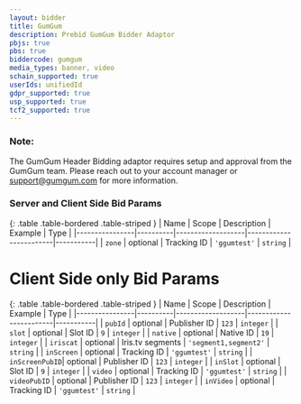 ```yaml
---
layout: bidder
title: GumGum
description: Prebid GumGum Bidder Adaptor
pbjs: true
pbs: true
biddercode: gumgum
media_types: banner, video
schain_supported: true
userIds: unifiedId
gdpr_supported: true
usp_supported: true
tcf2_supported: true
---
```


### Note:

The GumGum Header Bidding adaptor requires setup and approval from the GumGum
team. Please reach out to your account manager or <support@gumgum.com> for more
information.

### Server and Client Side Bid Params

{: .table .table-bordered .table-striped }
| Name           | Scope    | Description       | Example                | Type      |
|----------------|----------|-------------------|------------------------|-----------|
| `zone`         | optional | Tracking ID       | `'ggumtest'`           | `string`  |

# Client Side only Bid Params

{: .table .table-bordered .table-striped }
| Name           | Scope    | Description       | Example                | Type      |
|----------------|----------|-------------------|------------------------|-----------|
| `pubId`        | optional | Publisher ID      | `123`                  | `integer` |
| `slot`         | optional | Slot ID           | `9`                    | `integer` |
| `native`       | optional | Native ID         | `19`                   | `integer` |
| `iriscat`      | optional | Iris.tv segments  | `'segment1,segment2'`  | `string`  |
| `inScreen`     | optional | Tracking ID       | `'ggumtest'`           | `string`  |
| `inScreenPubID`| optional | Publisher ID      | `123`                  | `integer` |
| `inSlot`       | optional | Slot ID           | `9`                    | `integer` |
| `video`        | optional | Tracking ID       | `'ggumtest'`           | `string`  |
| `videoPubID`   | optional | Publisher ID      | `123`                  | `integer` |
| `inVideo`      | optional | Tracking ID       | `'ggumtest'`           | `string`  |

